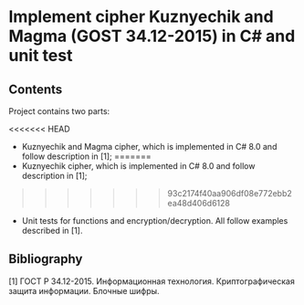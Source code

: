 # Implement cipher Kuznyechik and Magma (GOST 34.12-2015) in C# and unit test

## Contents

Project contains two parts:

<<<<<<< HEAD
- Kuznyechik and Magma cipher, which is implemented in C# 8.0 and follow description in [1];
=======
- Kuznyechik cipher, which is implemented in C# 8.0 and follow description in [1];
>>>>>>> 93c2174f40aa906df08e772ebb2ea48d406d6128
- Unit tests for functions and encryption/decryption. All follow examples described in [1].

## Bibliography

[1] ГОСТ Р 34.12-2015. Информационная технология. Криптографическая защита информации. Блочные шифры.
